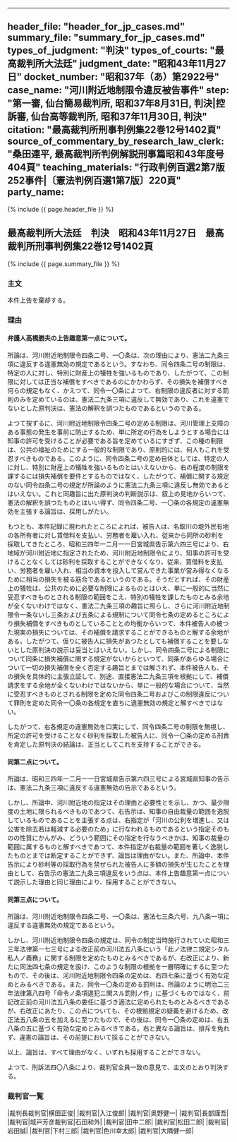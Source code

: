

---
header_file: "header_for_jp_cases.md"
summary_file: "summary_for_jp_cases.md"
types_of_judgment: "判決"
types_of_courts: "最高裁判所大法廷"
judgment_date: "昭和43年11月27日"
docket_number: "昭和37年（あ）第2922号"
case_name: "河川附近地制限令違反被告事件"
step: "第一審, 仙台簡易裁判所, 昭和37年8月31日, 判決|控訴審, 仙台高等裁判所, 昭和37年11月30日, 判決"
citation: "最高裁判所刑事判例集22巻12号1402頁"
source_of_commentary_by_research_law_clerk: "桑田連平, 最高裁判所判例解説刑事篇昭和43年度号404頁"
teaching_materials: "行政判例百選2第7版252事件|〔憲法判例百選1第7版〕220頁"
party_name:
---

{% include {{ page.header_file }}  %}

## 最高裁判所大法廷　判決　昭和43年11月27日　最高裁判所刑事判例集22巻12号1402頁

{% include {{ page.summary_file }}  %}










### 主文



本件上告を棄却する。





### 理由



#### 弁護人高橋勝夫の上告趣意第一点について。

所論は、河川附近地制限令四条二号、一〇条は、次の理由により、憲法二九条三項に違反する違憲無効の規定であるという。すなわち、同令四条二号の制限は、特定の人に対し、特別に財産上の犠牲を強いるものであり、したがつて、この制限に対しては正当な補償をすべきであるのにかかわらず、その損失を補償すべき何らの規定もなく、かえつて、同令一〇条によつて、右制限の違反者に対する罰則のみを定めているのは、憲法二九条三項に違反して無効であり、これを違憲でないとした原判決は、憲法の解釈を誤つたものであるというのである。

よつて按ずるに、河川附近地制限令四条二号の定める制限は、河川管理上支障のある事態の発生を事前に防止するため、単に所定の行為をしようとする場合には知事の許可を受けることが必要である旨を定めているにすぎず、この種の制限は、公共の福祉のためにする一般的な制限であり、原則的には、何人もこれを受忍すべきものである。このように、同令四条二号の定め自体としては、特定の人に対し、特別に財産上の犠牲を強いるものとはいえないから、右の程度の制限を課するには損失補償を要件とするものではなく、したがつて、補償に関する規定のない同令四条二号の規定が所論のように憲法二九条三項に違反し無効であるとはいえない。これと同趣旨に出た原判決の判断説示は、叙上の見地からいつて、憲法の解釈を誤つたものとはいい得ず、同令四条二号、一〇条の各規定の違憲無効を主張する論旨は、採用しがたい。

もつとも、本件記録に現われたところによれば、被告人は、名取川の堤外民有地の各所有者に対し賃借料を支払い、労務者を雇い入れ、従来から同所の砂利を採取してきたところ、昭和三四年一二月一一日宮城県告示第六四三号により、右地域が河川附近地に指定されたため、河川附近地制限令により、知事の許可を受けることなくしては砂利を採取することができなくなり、従来、賃借料を支払い、労務者を雇い入れ、相当の資本を投入して営んできた事業が営み得なくなるために相当の損失を被る筋合であるというのである。そうだとすれば、その財産上の犠牲は、公共のために必要な制限によるものとはいえ、単に一般的に当然に受忍すべきものとされる制限の範囲をこえ、特別の犠牲を課したものとみる余地が全くないわけではなく、憲法二九条三項の趣旨に照らし、さらに河川附近地制限令一条ないし三条および五条による規制について同令七条の定めるところにより損失補償をすべきものとしていることとの均衡からいつて、本件被告人の被つた現実の損失については、その補償を請求することができるものと解する余地がある。したがつて、仮りに被告人に損失があつたとしても補償することを要しないとした原判決の説示は妥当とはいえない。しかし、同令四条二号による制限について同条に損失補償に関する規定がないからといつて、同条があらゆる場合について一切の損失補償を全く否定する趣旨とまでは解されず、本件被告人も、その損失を具体的に主張立証して、別途、直接憲法二九条三項を根拠にして、補償請求をする余地が全くないわけではないから、単に一般的な場合について、当然に受忍すべきものとされる制限を定めた同令四条二号およびこの制限違反について罪則を定めた同令一〇条の各規定を直ちに違憲無効の規定と解すべきではない。

したがつて、右各規定の違憲無効を口実にして、同令四条二号の制限を無視し、所定の許可を受けることなく砂利を採取した被告人に、同令一〇条の定める刑責を肯定した原判決の結論は、正当としてこれを支持することができる。

#### 同第二点について。

所論は、昭和三四年一二月一一日宮城県告示第六四三号による宮城県知事の告示は、憲法二九条三項に違反する違憲無効の告示であるという。

しかし、所論中、河川附近地の指定はその理由と必要性とを示し、かつ、最少限度の土地に限られるべきものであつて、右告示は、知事の自由裁量の範囲を逸脱しているものであることを主張する点は、右指定が「河川の公利を増進し、又は公害を除去若は軽減する必要のため」に行なわれるものであるという指定そのものの性質にかんがみ、どういう範囲にその指定を行なうべきかは、知事の裁量の範囲に属するものと解すべきであつて、本件指定が右裁量の範囲を著しく逸脱したものとまでは断定することができず、論旨は理由がない。また、所論中、本件告示により砂利等の採取行為を禁ぜられた被告人に多額の損失が生じたことを理由として、右告示の憲法二九条三項違反をいう点は、本件上告趣意第一点について説示した理由と同じ理由により、採用することができない。

#### 同第三点について。

所論は、河川附近地制限令四条二号、一〇条は、憲法七三条六号、九八条一項に違反する違憲無効の規定であるという。

しかし、河川附近地制限令四条の規定は、同令の制定当時施行されていた昭和三三年法律第一七三号による改正前の河川法五八条にいう「此ノ法律ニ規定シタル私人ノ義務」に関する制限を定めたものとみるべきであるが、右改正により、新たに同法四七条の規定を設け、このような制限の根拠を一層明確にするに至つたもので、その後は、河川附近地制限令四条の定めは、右四七条に基づく有効な定めとみるべきである。また、同令一〇条の定める罰則は、所論のように明治二三年法律第八四号「命令ノ条項違犯ニ関スル罰則ノ件」に基づくものではなく、前記改正前の河川法五八条の委任に基づき適法に定められたものとみるべきであるが、右改正にあたり、この点についても、その根拠規定の疑義を避けるため、改正法五八条の五を加えるに至つたもので、その後は、同令一〇条の定めは、右五八条の五に基づく有効な定めとみるべきである。右と異なる論旨は、排斥を免れず、違憲の論旨は、その前提において採ることができない。

以上、論旨は、すべて理由がなく、いずれも採用することができない。

よつて、刑訴法四〇八条により、裁判官全員一致の意見で、主文のとおり判決する。

### 裁判官一覧

|裁判長裁判官|横田正俊|
|裁判官|入江俊郎|
|裁判官|奥野健一|
|裁判官|長部謹吾|
|裁判官|城戸芳彦裁判官|石田和外|
|裁判官|田中二郎|
|裁判官|松田二郎|
|裁判官|岩田誠|
|裁判官|下村三郎|
|裁判官|色川幸太郎|
|裁判官|大隅健一郎|

